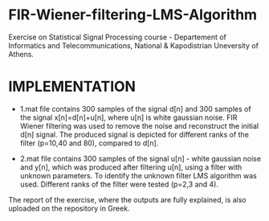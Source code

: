 # FIR-Wiener-filtering-LMS-Algorithm
Exercise on Statistical Signal Processing course - Departement of Informatics and Telecommunications, National & Kapodistrian Uneversity of Athens.
# IMPLEMENTATION
- 1.mat file contains 300 samples of the signal d[n] and 300 samples of the signal x[n]=d[n]+u[n], where u[n] is white gaussian noise. FIR Wiener filtering was used to remove the noise and reconstruct the initial d[n] signal. The produced signal is depicted for different ranks of the filter (p=10,40 and 80), compared to d[n].

- 2.mat file contains 300 samples of the signal u[n] - white gaussian noise and y[n], which was produced after filtering u[n], using a filter with unknown parameters. To identify the unknown filter LMS algorithm was used. Different ranks of the filter were tested (p=2,3 and 4).

The report of the exercise, where the outputs are fully explained, is also uploaded on the repository in Greek.
